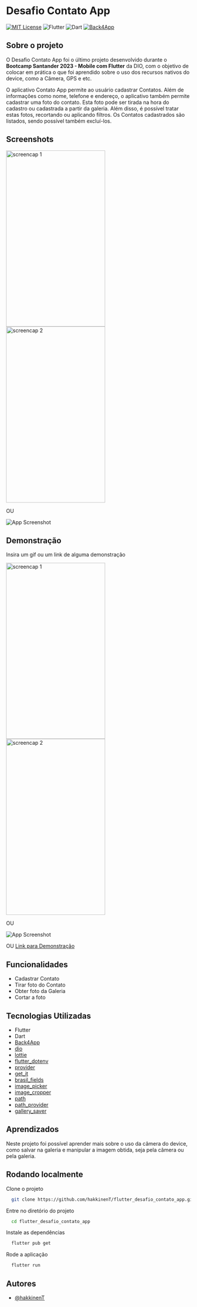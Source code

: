 
# Desafio Contato App

[![MIT License](https://img.shields.io/badge/License-MIT-green.svg?style=for-the-badge)](https://github.com/hakkinenT/flutter_desafio_contato_app/blob/main/LICENSE) 
![Flutter](https://img.shields.io/badge/Flutter-%2302569B.svg?style=for-the-badge&logo=Flutter&logoColor=white) 
![Dart](https://img.shields.io/badge/dart-%230175C2.svg?style=for-the-badge&logo=dart&logoColor=white)
[![Back4App](https://img.shields.io/badge/Back4App-0E2644?style=for-the-badge)](https://)



## Sobre o projeto
O Desafio Contato App foi o último projeto desenvolvido durante o **Bootcamp Santander 2023 - Mobile com Flutter** da DIO, com o objetivo de colocar em prática o que foi aprendido sobre o uso dos recursos nativos do device, como a Câmera, GPS e etc.

O aplicativo Contato App permite ao usuário cadastrar Contatos. Além de informações como nome, telefone e endereço, o aplicativo também permite cadastrar uma foto do contato. Esta foto pode ser tirada na hora do cadastro ou cadastrada a partir da galeria. Além disso, é possível tratar estas fotos, recortando ou aplicando filtros. Os Contatos cadastrados são listados, sendo possível também excluí-los.

## Screenshots
<p float="left">
    <img src="https://via.placeholder.com/270x480?text=App+Screenshot+Here" alt="screencap 1" width="270" height="480"/>
    <img src="https://via.placeholder.com/270x480?text=App+Screenshot+Here" alt="screencap 2" width="270" height="480"/>
</p>

OU

![App Screenshot](https://via.placeholder.com/468x300?text=App+Screenshot+Here)


## Demonstração
Insira um gif ou um link de alguma demonstração


<p float="left">
    <img src="https://49.media.tumblr.com/af1c15da12dded7ecd2f1f2ed7950b67/tumblr_nx9cbuEyvx1qz8q0ho1_400.gif" alt="screencap 1" width="270" height="480"/>
    <img src="https://49.media.tumblr.com/af1c15da12dded7ecd2f1f2ed7950b67/tumblr_nx9cbuEyvx1qz8q0ho1_400.gif" alt="screencap 2" width="270" height="480"/>
</p>

OU

![App Screenshot](https://49.media.tumblr.com/af1c15da12dded7ecd2f1f2ed7950b67/tumblr_nx9cbuEyvx1qz8q0ho1_400.gif)

OU
[Link para Demonstração](https://49.media.tumblr.com/af1c15da12dded7ecd2f1f2ed7950b67/tumblr_nx9cbuEyvx1qz8q0ho1_400.gif)


## Funcionalidades

- Cadastrar Contato
- Tirar foto do Contato
- Obter foto da Galeria
- Cortar a foto


## Tecnologias Utilizadas
- Flutter
- Dart
- [Back4App](https://www.back4app.com/)
- [dio](https://pub.dev/packages/dio)
- [lottie](https://pub.dev/packages/lottie)
- [flutter_dotenv](https://pub.dev/packages/flutter_dotenv)
- [provider](https://pub.dev/packages/provider)
- [get_it](https://pub.dev/packages/get_it)
- [brasil_fields](https://pub.dev/packages/brasil_fields)
- [image_picker](https://pub.dev/packages/image_picker)
- [image_cropper](https://pub.dev/packages/image_cropper)
- [path](https://pub.dev/packages/path)
- [path_provider](https://pub.dev/packages/path_provider)
- [gallery_saver](https://pub.dev/packages/gallery_saver)

## Aprendizados

Neste projeto foi possível aprender mais sobre o uso da câmera do device, como salvar na galeria e manipular a imagem obtida, seja pela câmera ou pela galeria.


## Rodando localmente

Clone o projeto

```bash
  git clone https://github.com/hakkinenT/flutter_desafio_contato_app.git
```

Entre no diretório do projeto

```bash
  cd flutter_desafio_contato_app
```

Instale as dependências

```bash
  flutter pub get
```

Rode a aplicação

```bash
  flutter run
```

## Autores

- [@hakkinenT](https://github.com/hakkinenT)
